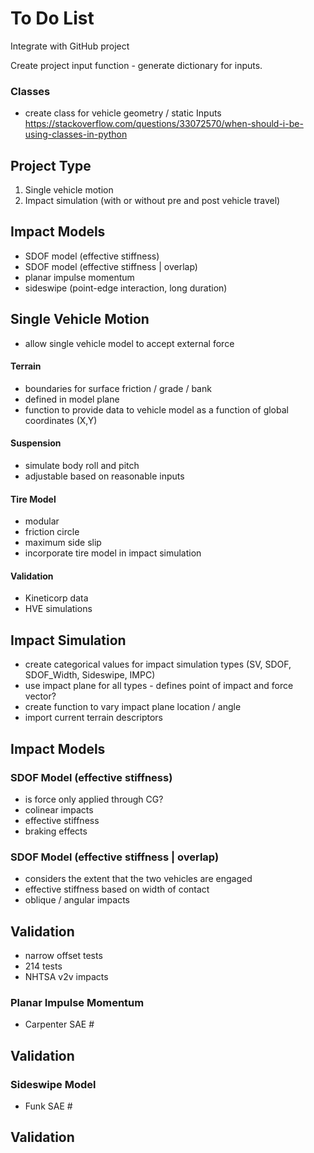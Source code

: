 To Do List
=============================

Integrate with GitHub project

Create project input function - generate dictionary for inputs.  

### Classes
+ create class for vehicle geometry / static Inputs
https://stackoverflow.com/questions/33072570/when-should-i-be-using-classes-in-python



## Project Type
1. Single vehicle motion
2. Impact simulation (with or without pre and post vehicle travel)

## Impact Models
+ SDOF model (effective stiffness)
+ SDOF model (effective stiffness | overlap)
+ planar impulse momentum
+ sideswipe (point-edge interaction, long duration)

## Single Vehicle Motion
- allow single vehicle model to accept external force

#### Terrain
- boundaries for surface friction / grade / bank
- defined in model plane
- function to provide data to vehicle model as a function of global coordinates (X,Y)

#### Suspension
- simulate body roll and pitch
- adjustable based on reasonable inputs

#### Tire Model
- modular
- friction circle
- maximum side slip
- incorporate tire model in impact simulation

#### Validation
- Kineticorp data
- HVE simulations

## Impact Simulation
- create categorical values for impact simulation types (SV, SDOF, SDOF_Width, Sideswipe, IMPC)
- use impact plane for all types - defines point of impact and force vector?
- create function to vary impact plane location / angle
- import current terrain descriptors

## Impact Models
### SDOF Model (effective stiffness)
- is force only applied through CG?
- colinear impacts
- effective stiffness
- braking effects

### SDOF Model (effective stiffness | overlap)
- considers the extent that the two vehicles are engaged
- effective stiffness based on width of contact
- oblique / angular impacts

## Validation
- narrow offset tests
- 214 tests
- NHTSA v2v impacts

### Planar Impulse Momentum
- Carpenter SAE #

## Validation


### Sideswipe Model
- Funk SAE #


## Validation
